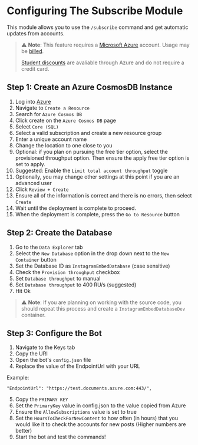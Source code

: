 # Configuring The Subscribe Module
This module allows you to use the `/subscribe` command and get automatic updates from accounts.
> :warning: **Note**: This feature requires a [Microsoft Azure](https://azure.microsoft.com/) account. Usage may be [billed](https://azure.microsoft.com/pricing/details/cosmos-db/).
> 
> [Student discounts](https://azure.microsoft.com/free/students/) are avaliable through Azure and do not require a credit card.

## Step 1: Create an Azure CosmosDB Instance
1. Log into [Azure](https://portal.azure.com/)
2. Navigate to `Create a Resource`
3. Search for `Azure Cosmos DB`
4. Click create on the `Azure Cosmos DB` page
5. Select `Core (SQL)`
6. Select a valid subscription and create a new resource group
7. Enter a unique account name
8. Change the location to one close to you
9. Optional: if you plan on pursuing the free tier option, select the provisioned throughput option. Then ensure the apply free tier option is set to apply.
10. Suggested: Enable the `Limit total account throughput` toggle
11. Optionally, you may change other settings at this point if you are an advanced user
12. Click `Review + Create`
13. Ensure all of the information is correct and there is no errors, then select `Create`
14. Wait until the deployment is complete to proceed.
15. When the deployment is complete, press the `Go to Resource` button

## Step 2: Create the Database
1. Go to the `Data Explorer` tab
2. Select the `New Database` option in the drop down next to the `New Container` button
3. Set the Database ID as `InstagramEmbedDatabase` (case sensitive)
4. Check the `Provision throughput` checkbox
5. Set `Database throughput` to manual
6. Set `Database throughput` to 400 RU/s (suggested)
7. Hit Ok
> :warning: **Note**: If you are planning on working with the source code, you should repeat this process and create a `InstagramEmbedDatabaseDev` container.

## Step 3: Configure the Bot
1. Navigate to the Keys tab
2. Copy the URI
3. Open the bot's `config.json` file
4. Replace the value of the EndpointUrl with your URL

Example:
```
"EndpointUrl": "https://test.documents.azure.com:443/",
```
5. Copy the `PRIMARY KEY`
6. Set the `PrimaryKey` value in config.json to the value copied from Azure
7. Ensure the `AllowSubscriptions` value is set to true
8. Set the `HoursToCheckForNewContent` to how often (in hours) that you would like it to check the accounts for new posts (Higher numbers are better)
9. Start the bot and test the commands!
